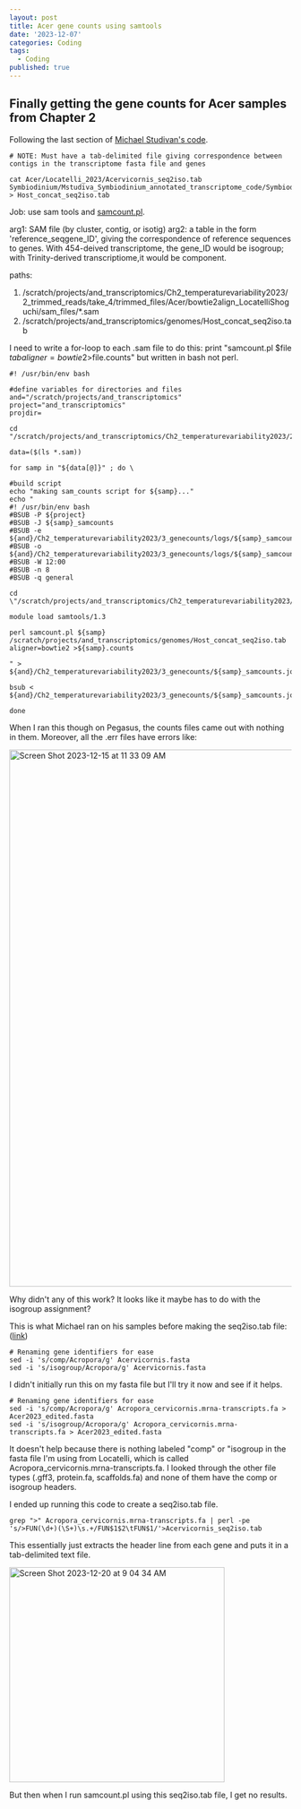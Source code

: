 ```yaml
---
layout: post
title: Acer gene counts using samtools
date: '2023-12-07'
categories: Coding
tags:
  - Coding
published: true
---
```


## Finally getting the gene counts for Acer samples from Chapter 2

Following the last section of [Michael Studivan's code](https://github.com/mstudiva/tag-based_RNAseq/blob/master/tagSeq_processing_README.txt). 

```{bash}
# NOTE: Must have a tab-delimited file giving correspondence between contigs in the transcriptome fasta file and genes

cat Acer/Locatelli_2023/Acervicornis_seq2iso.tab Symbiodinium/Mstudiva_Symbiodinium_annotated_transcriptome_code/Symbiodinium_seq2iso.tab > Host_concat_seq2iso.tab
```

Job: use sam tools and [samcount.pl](https://github.com/mstudiva/tag-based_RNAseq/blob/master/samcount.pl).

arg1: SAM file (by cluster, contig, or isotig)
arg2: a table in the form 'reference_seq<tab>gene_ID', giving the correspondence of 
reference sequences to genes. With 454-deived transcriptome, the gene_ID would be isogroup; 
with Trinity-derived transcriptiome,it would be component.
  
paths:
  1. /scratch/projects/and_transcriptomics/Ch2_temperaturevariability2023/2_trimmed_reads/take_4/trimmed_files/Acer/bowtie2align_LocatelliShoguchi/sam_files/*.sam
  2. /scratch/projects/and_transcriptomics/genomes/Host_concat_seq2iso.tab
  
I need to write a for-loop to each .sam file to do this: print "samcount.pl $file $tab aligner=bowtie2 >$file.counts" but written in bash not perl.
  
```{bash}
#! /usr/bin/env bash

#define variables for directories and files
and="/scratch/projects/and_transcriptomics"
project="and_transcriptomics"
projdir=

cd "/scratch/projects/and_transcriptomics/Ch2_temperaturevariability2023/2_trimmed_reads/take_4/trimmed_files/Acer/bowtie2align_LocatelliShoguchi/sam_files"

data=($(ls *.sam))

for samp in "${data[@]}" ; do \

#build script
echo "making sam_counts script for ${samp}..."
echo "
#! /usr/bin/env bash
#BSUB -P ${project}
#BSUB -J ${samp}_samcounts
#BSUB -e ${and}/Ch2_temperaturevariability2023/3_genecounts/logs/${samp}_samcounts.err
#BSUB -o ${and}/Ch2_temperaturevariability2023/3_genecounts/logs/${samp}_samcounts.out
#BSUB -W 12:00
#BSUB -n 8
#BSUB -q general

cd \"/scratch/projects/and_transcriptomics/Ch2_temperaturevariability2023/2_trimmed_reads/take_4/trimmed_files/Acer/bowtie2align_LocatelliShoguchi/sam_files\"

module load samtools/1.3

perl samcount.pl ${samp} /scratch/projects/and_transcriptomics/genomes/Host_concat_seq2iso.tab aligner=bowtie2 >${samp}.counts

" > ${and}/Ch2_temperaturevariability2023/3_genecounts/${samp}_samcounts.job

bsub < ${and}/Ch2_temperaturevariability2023/3_genecounts/${samp}_samcounts.job

done
```

When I ran this though on Pegasus, the counts files came out with nothing in them. Moreover, all the .err files have errors like:

<img width="959" alt="Screen Shot 2023-12-15 at 11 33 09 AM" src="https://github.com/ademerlis/ademerlis.github.io/assets/56000927/af05892b-22cd-4265-8d3f-d37aa7cd5e33">

Why didn't any of this work? It looks like it maybe has to do with the isogroup assignment? 

This is what Michael ran on his samples before making the seq2iso.tab file: ([link](https://github.com/mstudiva/Acropora-cervicornis-annotated-transcriptome/blob/main/tagSeq_TranscriptomeAnnotation_README.txt))

```{bash}
# Renaming gene identifiers for ease
sed -i 's/comp/Acropora/g' Acervicornis.fasta
sed -i 's/isogroup/Acropora/g' Acervicornis.fasta
```

I didn't initially run this on my fasta file but I'll try it now and see if it helps.

```{bash}
# Renaming gene identifiers for ease
sed -i 's/comp/Acropora/g' Acropora_cervicornis.mrna-transcripts.fa > Acer2023_edited.fasta
sed -i 's/isogroup/Acropora/g' Acropora_cervicornis.mrna-transcripts.fa > Acer2023_edited.fasta
```

It doesn't help because there is nothing labeled "comp" or "isogroup in the fasta file I'm using from Locatelli, which is called Acropora_cervicornis.mrna-transcripts.fa. I looked through the other file types (.gff3, protein.fa, scaffolds.fa) and none of them have the comp or isogroup headers.

I ended up running this code to create a seq2iso.tab file.

```{bash}
grep ">" Acropora_cervicornis.mrna-transcripts.fa | perl -pe 's/>FUN(\d+)(\S+)\s.+/FUN$1$2\tFUN$1/'>Acervicornis_seq2iso.tab
```
This essentially just extracts the header line from each gene and puts it in a tab-delimited text file. 

<img width="384" alt="Screen Shot 2023-12-20 at 9 04 34 AM" src="https://github.com/ademerlis/ademerlis.github.io/assets/56000927/a07fbb1b-cc5b-4361-a87c-0d2949be5f32">

But then when I run samcount.pl using this seq2iso.tab file, I get no results.




